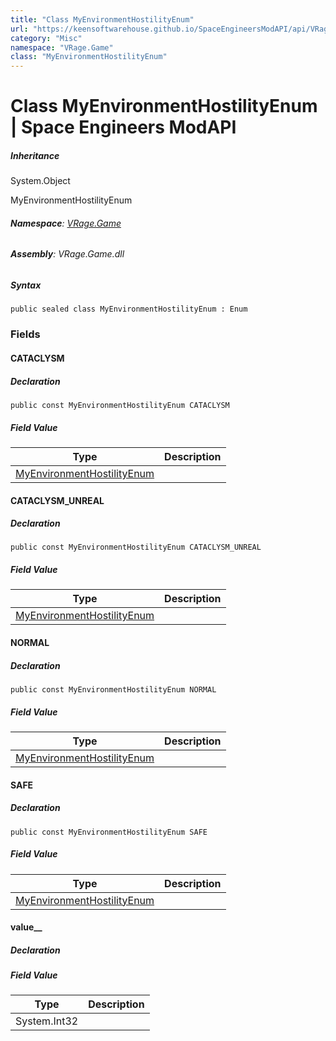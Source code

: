 ```yaml
---
title: "Class MyEnvironmentHostilityEnum"
url: "https://keensoftwarehouse.github.io/SpaceEngineersModAPI/api/VRage.Game.MyEnvironmentHostilityEnum.html"
category: "Misc"
namespace: "VRage.Game"
class: "MyEnvironmentHostilityEnum"
---
```


# Class MyEnvironmentHostilityEnum | Space Engineers ModAPI

##### Inheritance

System.Object

MyEnvironmentHostilityEnum

###### **Namespace**: [VRage.Game](https://keensoftwarehouse.github.io/SpaceEngineersModAPI/api/VRage.Game.html)

###### **Assembly**: VRage.Game.dll

##### Syntax

```
public sealed class MyEnvironmentHostilityEnum : Enum
```

### Fields

#### CATACLYSM

##### Declaration

```
public const MyEnvironmentHostilityEnum CATACLYSM
```

##### Field Value

| Type | Description |
| --- | --- |
| [MyEnvironmentHostilityEnum](https://keensoftwarehouse.github.io/SpaceEngineersModAPI/api/VRage.Game.MyEnvironmentHostilityEnum.html) |     |

#### CATACLYSM\_UNREAL

##### Declaration

```
public const MyEnvironmentHostilityEnum CATACLYSM_UNREAL
```

##### Field Value

| Type | Description |
| --- | --- |
| [MyEnvironmentHostilityEnum](https://keensoftwarehouse.github.io/SpaceEngineersModAPI/api/VRage.Game.MyEnvironmentHostilityEnum.html) |     |

#### NORMAL

##### Declaration

```
public const MyEnvironmentHostilityEnum NORMAL
```

##### Field Value

| Type | Description |
| --- | --- |
| [MyEnvironmentHostilityEnum](https://keensoftwarehouse.github.io/SpaceEngineersModAPI/api/VRage.Game.MyEnvironmentHostilityEnum.html) |     |

#### SAFE

##### Declaration

```
public const MyEnvironmentHostilityEnum SAFE
```

##### Field Value

| Type | Description |
| --- | --- |
| [MyEnvironmentHostilityEnum](https://keensoftwarehouse.github.io/SpaceEngineersModAPI/api/VRage.Game.MyEnvironmentHostilityEnum.html) |     |

#### value\_\_

##### Declaration

##### Field Value

| Type | Description |
| --- | --- |
| System.Int32 |     |